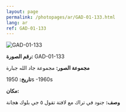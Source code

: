 ```yaml
---
layout: page
permalink: /photopages/ar/GAD-01-133.html
lang: ar
ref: GAD-01-133
---
```


![GAD-01-133](/smallimages/GAD-01-133-600.jpg)

**رقم الصورة:** GAD-01-133

**مجموعة الصور:** مجموعة جاد الله جبارة

**تاريخ:** 1950s -1960s

**مكان:**

**وصف:** جنود في تراك مع لافتة تقول ٥ جي بلوك هجانة

